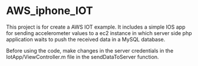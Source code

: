 # AWS_iphone_IOT
This project is for create a AWS IOT example. It includes a simple IOS app for sending accelerometer values to a ec2 instance in which server side php application waits to push the received data in a MySQL database.

Before using the code, make changes in the server credentials in the  IotApp/ViewController.m file in the sendDataToServer function.
